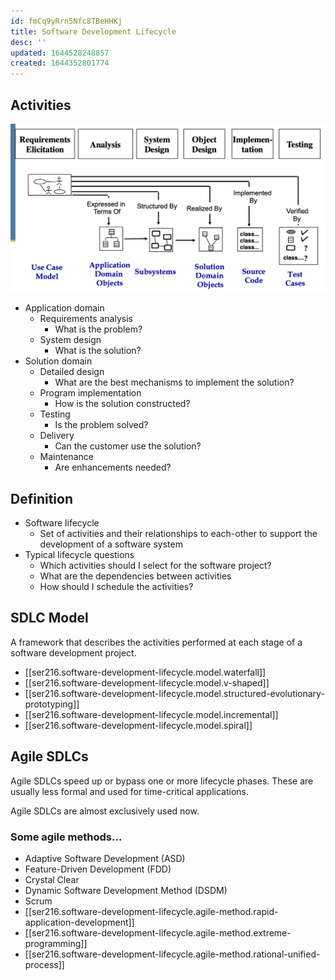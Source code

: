 ```yaml
---
id: fmCq9yRrn5Nfc8TBeHHKj
title: Software Development Lifecycle
desc: ''
updated: 1644528248857
created: 1644352801774
---
```

## Activities
![](/assets/images/2022-02-08-13-40-32.png)
- Application domain
    - Requirements analysis
        - What is the problem?
    - System design
        - What is the solution?
- Solution domain
    - Detailed design
        - What are the best mechanisms to implement the solution?
    - Program implementation
        - How is the solution constructed?
    - Testing
        - Is the problem solved?
    - Delivery
        - Can the customer use the solution?
    - Maintenance
        - Are enhancements needed?
## Definition
- Software lifecycle
    - Set of activities and their relationships to each-other to support the development of a software system
- Typical lifecycle questions
    - Which activities should I select for the software project?
    - What are the dependencies between activities
    - How should I schedule the activities?
## SDLC Model
A framework that describes the activities performed at each stage of a software development project.
- [[ser216.software-development-lifecycle.model.waterfall]]
- [[ser216.software-development-lifecycle.model.v-shaped]]
- [[ser216.software-development-lifecycle.model.structured-evolutionary-prototyping]]
- [[ser216.software-development-lifecycle.model.incremental]]
- [[ser216.software-development-lifecycle.model.spiral]]
## Agile SDLCs
Agile SDLCs speed up or bypass one or more lifecycle phases. These are usually less formal and used for time-critical applications.

Agile SDLCs are almost exclusively used now.
### Some agile methods...
- Adaptive Software Development (ASD)
- Feature-Driven Development (FDD)
- Crystal Clear
- Dynamic Software Development Method (DSDM)
- Scrum
- [[ser216.software-development-lifecycle.agile-method.rapid-application-development]]
- [[ser216.software-development-lifecycle.agile-method.extreme-programming]]
- [[ser216.software-development-lifecycle.agile-method.rational-unified-process]]